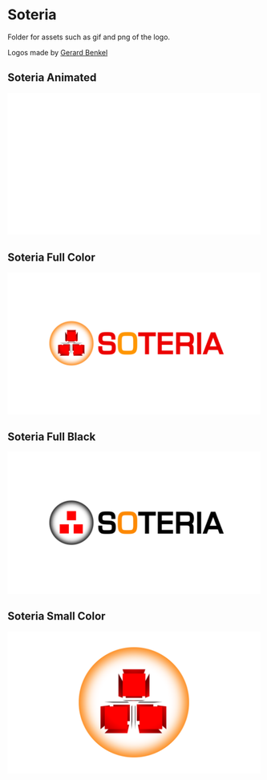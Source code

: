 # Soteria

Folder for assets such as gif and png of the logo. 

Logos made by [Gerard Benkel](https://www.linkedin.com/in/gerard-benkel-21283013/)

## Soteria Animated
![Soteria_animated](https://raw.githubusercontent.com/leobenkel/Soteria/master/assets/Soteria_animated.gif)

## Soteria Full Color
![Soteria_full_color](https://raw.githubusercontent.com/leobenkel/Soteria/master/assets/Soteria_full_color.png)

## Soteria Full Black
![Soteria_full_black](https://raw.githubusercontent.com/leobenkel/Soteria/master/assets/Soteria_full_black.png)

## Soteria Small Color
![Soteria_small_color](https://raw.githubusercontent.com/leobenkel/Soteria/master/assets/Soteria_small_color.png)
